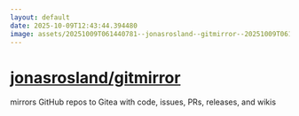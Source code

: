 ```yaml
---
layout: default
date: 2025-10-09T12:43:44.394480
image: assets/20251009T061440781--jonasrosland--gitmirror--20251009T061829080--cropped.png
---
```


# [jonasrosland/gitmirror](https://github.com/jonasrosland/gitmirror)

mirrors GitHub repos to Gitea with code, issues, PRs, releases, and wikis
